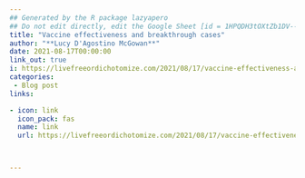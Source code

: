```yaml
---
## Generated by the R package lazyapero
## Do not edit directly, edit the Google Sheet [id = 1HPQDH3tOXtZb1DV--8wR9CKAzUz5aywWc2vM3OQ5SrU]
title: "Vaccine effectiveness and breakthrough cases"
author: "**Lucy D'Agostino McGowan**"
date: 2021-08-17T00:00:00
link_out: true
i: https://livefreeordichotomize.com/2021/08/17/vaccine-effectiveness-and-breakthrough-cases/
categories:
 - Blog post
links:

- icon: link
  icon_pack: fas
  name: link
  url: https://livefreeordichotomize.com/2021/08/17/vaccine-effectiveness-and-breakthrough-cases/



---
```




